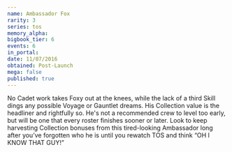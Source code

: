 ```yaml
---
name: Ambassador Fox
rarity: 3
series: tos
memory_alpha:
bigbook_tier: 6
events: 6
in_portal:
date: 11/07/2016
obtained: Post-Launch
mega: false
published: true
---
```


No Cadet work takes Foxy out at the knees, while the lack of a third Skill dings any possible Voyage or Gauntlet dreams. His Collection value is the headliner and rightfully so. He's not a recommended crew to level too early, but will be one that every roster finishes sooner or later. Look to keep harvesting Collection bonuses from this tired-looking Ambassador long after you’ve forgotten who he is until you rewatch TOS and think “OH I KNOW THAT GUY!”
